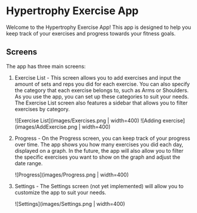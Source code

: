 # Hypertrophy Exercise App

Welcome to the Hypertrophy Exercise App! This app is designed to help you keep track of your exercises and progress towards your fitness goals.

## Screens

The app has three main screens:

1. Exercise List - This screen allows you to add exercises and input the amount of sets and reps you did for each exercise. You can also specify the category that each exercise belongs to, such as Arms or Shoulders. As you use the app, you can set up these categories to suit your needs. The Exercise List screen also features a sidebar that allows you to filter exercises by category.

   ![Exercise List](images/Exercises.png | width=400)
   ![Adding exercise](images/AddExercise.png | width=400)

2. Progress - On the Progress screen, you can keep track of your progress over time. The app shows you how many exercises you did each day, displayed on a graph. In the future, the app will also allow you to filter the specific exercises you want to show on the graph and adjust the date range.

   ![Progress](images/Progress.png | width=400)

3. Settings - The Settings screen (not yet implemented) will allow you to customize the app to suit your needs.

   ![Settings](images/Settings.png | width=400)
